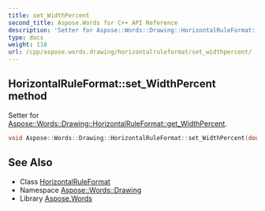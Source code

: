 ```yaml
---
title: set_WidthPercent
second_title: Aspose.Words for C++ API Reference
description: 'Setter for Aspose::Words::Drawing::HorizontalRuleFormat::get_WidthPercent.'
type: docs
weight: 118
url: /cpp/aspose.words.drawing/horizontalruleformat/set_widthpercent/
---
```

## HorizontalRuleFormat::set_WidthPercent method


Setter for [Aspose::Words::Drawing::HorizontalRuleFormat::get_WidthPercent](../get_widthpercent/).

```cpp
void Aspose::Words::Drawing::HorizontalRuleFormat::set_WidthPercent(double value)
```

## See Also

* Class [HorizontalRuleFormat](../)
* Namespace [Aspose::Words::Drawing](../../)
* Library [Aspose.Words](../../../)

